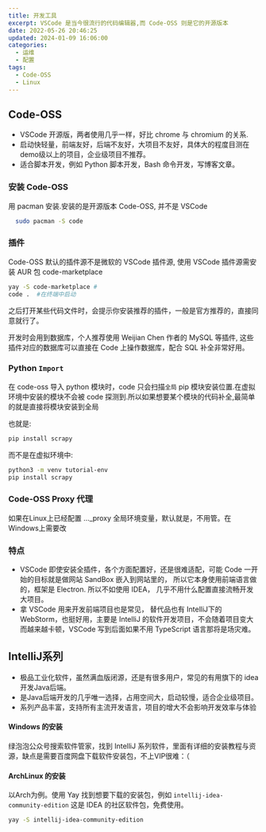 ```yaml
---
title: 开发工具
excerpt: VSCode 是当今很流行的代码编辑器,而 Code-OSS 则是它的开源版本
date: 2022-05-26 20:46:25
updated: 2024-01-09 16:06:00
categories: 
  - 运维
  - 配置
tags:
  - Code-OSS
  - Linux
---
```


## Code-OSS

* VSCode 开源版，两者使用几乎一样，好比 chrome 与 chromium 的关系.
* 启动快轻量，前端友好，后端不友好，大项目不友好，具体大的程度目测在demo级以上的项目，企业级项目不推荐。
* 适合脚本开发，例如 Python 脚本开发，Bash 命令开发，写博客文章。

### 安装 Code-OSS

用 pacman 安装.安装的是开源版本 Code-OSS, 并不是 VSCode

```bash
  sudo pacman -S code
```

### 插件

Code-OSS 默认的插件源不是微软的 VSCode 插件源, 使用 VSCode 插件源需安装 AUR 包 code-marketplace

```bash
yay -S code-marketplace # 
code .  #在终端中启动
```

之后打开某些代码文件时，会提示你安装推荐的插件，一般是官方推荐的，直接同意就行了。

开发时会用到数据库，个人推荐使用 Weijian Chen 作者的 MySQL 等插件, 这些插件对应的数据库可以直接在 Code 上操作数据库，配合 SQL 补全非常好用。

### Python `Import`

在 code-oss 导入 python 模块时，code 只会扫描`全局` pip 模块安装位置.在虚拟环境中安装的模块不会被 code 探测到.所以如果想要某个模块的代码补全,最简单的就是直接将模块安装到全局

也就是:

```bash
pip install scrapy
```

而不是在虚拟环境中:

```bash
python3 -m venv tutorial-env
pip install scrapy
```

### Code-OSS Proxy 代理

如果在Linux上已经配置 ..._proxy 全局环境变量，默认就是，不用管。在Windows上需要改

### 特点
- VSCode 即使安装全插件，各个方面配置好，还是很难适配，可能 Code 一开始的目标就是做网站 SandBox 嵌入到网站里的， 所以它本身使用前端语言做的，框架是 Electron. 所以不如使用 IDEA， 几乎不用什么配置直接流畅开发大项目。
- 拿 VSCode 用来开发前端项目也是常见， 替代品也有 IntelliJ下的 WebStorm，也挺好用，主要是 IntelliJ 的软件开发项目，不会随着项目变大而越来越卡顿，VSCode 写到后面如果不用 TypeScript 语言那将是场灾难。

## IntelliJ系列

* 极品工业化软件，虽然满血版闭源，还是有很多用户，常见的有用旗下的 idea 开发Java后端。
* 是Java后端开发的几乎唯一选择，占用空间大，启动较慢，适合企业级项目。
* 系列产品丰富，支持所有主流开发语言，项目的增大不会影响开发效率与体验

#### Windows 的安装
绿泡泡公众号搜索软件管家，找到 IntelliJ 系列软件，里面有详细的安装教程与资源，缺点是需要百度网盘下载软件安装包，不上VIP很难：（

#### ArchLinux 的安装
以Arch为例。使用 Yay 找到想要下载的安装包，例如 `intellij-idea-community-edition` 这是 IDEA 的社区软件包，免费使用。

```bash
yay -S intellij-idea-community-edition
```



